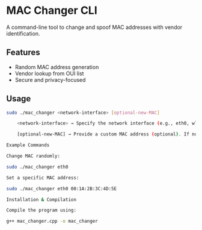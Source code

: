 # MAC Changer CLI
A command-line tool to change and spoof MAC addresses with vendor identification.  

## Features  
- Random MAC address generation  
- Vendor lookup from OUI list  
- Secure and privacy-focused  

## Usage  
```sh
sudo ./mac_changer <network-interface> [optional-new-MAC]

    <network-interface> → Specify the network interface (e.g., eth0, wlan0).

    [optional-new-MAC] → Provide a custom MAC address (optional). If not specified, a random MAC is generated.

Example Commands

Change MAC randomly:

sudo ./mac_changer eth0

Set a specific MAC address:

sudo ./mac_changer eth0 00:1A:2B:3C:4D:5E

Installation & Compilation

Compile the program using:

g++ mac_changer.cpp -o mac_changer

